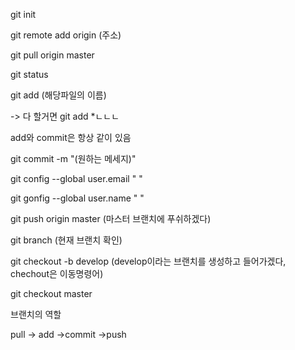 git init

git remote add origin (주소)

git pull origin master

git status

git add (해당파일의 이름)

 -> 다 할거면 git add *ㄴㄴㄴ

add와 commit은 항상 같이 있음

git commit -m "(원하는 메세지)"

git config --global user.email " "

git gonfig --global user.name " "



git push origin master (마스터 브랜치에 푸쉬하겠다)





git branch (현재 브랜치 확인)

git checkout -b develop (develop이라는 브랜치를 생성하고 들어가겠다, chechout은 이동명령어)

git checkout master





브랜치의 역할





pull -> add ->commit ->push